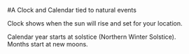 #A Clock and Calendar tied to natural events

Clock shows when the sun will rise and set for your location.

Calendar year starts at solstice (Northern Winter Solstice).  
Months start at new moons.